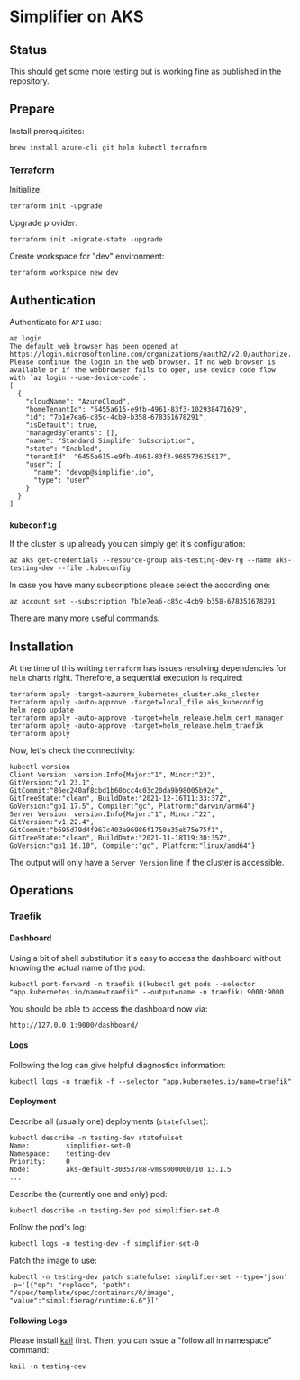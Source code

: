 # Simplifier on AKS

## Status

This should get some more testing but is working fine as published in the repository.

## Prepare

Install prerequisites:

```shell
brew install azure-cli git helm kubectl terraform
```

### Terraform

Initialize:

```shell
terraform init -upgrade
```

Upgrade provider:

```shell
terraform init -migrate-state -upgrade
```

Create workspace for "dev" environment:

```shell
terraform workspace new dev
```

## Authentication

Authenticate for `API` use:

```shell
az login
The default web browser has been opened at https://login.microsoftonline.com/organizations/oauth2/v2.0/authorize. Please continue the login in the web browser. If no web browser is available or if the webbrowser fails to open, use device code flow with `az login --use-device-code`.
[
  {
    "cloudName": "AzureCloud",
    "homeTenantId": "6455a615-e9fb-4961-83f3-102938471629",
    "id": "7b1e7ea6-c85c-4cb9-b358-678351678291",
    "isDefault": true,
    "managedByTenants": [],
    "name": "Standard Simplifer Subscription",
    "state": "Enabled",
    "tenantId": "6455a615-e9fb-4961-83f3-968573625817",
    "user": {
      "name": "devop@simplifier.io",
      "type": "user"
    }
  }
]
```

### `kubeconfig`

If the cluster is up already you can simply get it's configuration:

```shell
az aks get-credentials --resource-group aks-testing-dev-rg --name aks-testing-dev --file .kubeconfig
```

In case you have many subscriptions please select the according one:

```shell
az account set --subscription 7b1e7ea6-c85c-4cb9-b358-678351678291
```

There are many more [useful commands](https://docs.microsoft.com/en-us/cli/azure/aks).

## Installation

At the time of this writing `terraform` has issues resolving dependencies for `helm` charts right. Therefore, a sequential execution is required:

```shell
terraform apply -target=azurerm_kubernetes_cluster.aks_cluster
terraform apply -auto-approve -target=local_file.aks_kubeconfig
helm repo update
terraform apply -auto-approve -target=helm_release.helm_cert_manager
terraform apply -auto-approve -target=helm_release.helm_traefik
terraform apply
```

Now, let's check the connectivity:

```shell
kubectl version
Client Version: version.Info{Major:"1", Minor:"23", GitVersion:"v1.23.1", GitCommit:"86ec240af8cbd1b60bcc4c03c20da9b98005b92e", GitTreeState:"clean", BuildDate:"2021-12-16T11:33:37Z", GoVersion:"go1.17.5", Compiler:"gc", Platform:"darwin/arm64"}
Server Version: version.Info{Major:"1", Minor:"22", GitVersion:"v1.22.4", GitCommit:"b695d79d4f967c403a96986f1750a35eb75e75f1", GitTreeState:"clean", BuildDate:"2021-11-18T19:30:35Z", GoVersion:"go1.16.10", Compiler:"gc", Platform:"linux/amd64"}
```

The output will only have a `Server Version` line if the cluster is accessible.

## Operations

### Traefik

#### Dashboard

Using a bit of shell substitution it's easy to access the dashboard without knowing the actual name of the pod:

```shell
kubectl port-forward -n traefik $(kubectl get pods --selector "app.kubernetes.io/name=traefik" --output=name -n traefik) 9000:9000
````

You should be able to access the dashboard now via:

```text
http://127.0.0.1:9000/dashboard/
```

#### Logs

Following the log can give helpful diagnostics information:

```shell
kubectl logs -n traefik -f --selector "app.kubernetes.io/name=traefik"
````

#### Deployment

Describe all (usually one) deployments (`statefulset`):

```shell
kubectl describe -n testing-dev statefulset
Name:         simplifier-set-0
Namespace:    testing-dev
Priority:     0
Node:         aks-default-30353788-vmss000000/10.13.1.5
...
```

Describe the (currently one and only) pod:

```shell
kubectl describe -n testing-dev pod simplifier-set-0
```

Follow the pod's log:

```shell
kubectl logs -n testing-dev -f simplifier-set-0
```

Patch the image to use:

```shell
kubectl -n testing-dev patch statefulset simplifier-set --type='json' -p='[{"op": "replace", "path": "/spec/template/spec/containers/0/image", "value":"simplifierag/runtime:6.6"}]'
```

#### Following Logs

Please install [kail](https://github.com/boz/kail) first. Then, you can issue a "follow all in namespace" command:

```shell
kail -n testing-dev
```

```
